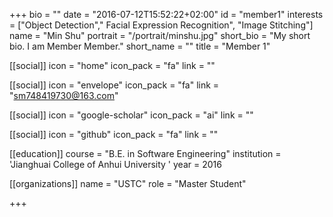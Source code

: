 +++
bio = ""
date = "2016-07-12T15:52:22+02:00"
id = "member1"
interests = ["Object Detection"," Facial Expression Recognition", "Image Stitching"]
name = "Min Shu"
portrait = "/portrait/minshu.jpg"
short_bio = "My short bio. I am Member Member."
short_name = ""
title = "Member 1"

[[social]]
    icon = "home"
    icon_pack = "fa"
    link = ""

[[social]]
    icon = "envelope"
    icon_pack = "fa"
    link = "sm748419730@163.com"

[[social]]
    icon = "google-scholar"
    icon_pack = "ai"
    link = ""

[[social]]
    icon = "github"
    icon_pack = "fa"
    link = ""

[[education]]
    course = "B.E. in Software Engineering"
    institution = 'Jianghuai College of Anhui University  '
    year = 2016

[[organizations]]
    name = "USTC"
    role = "Master Student"

+++
